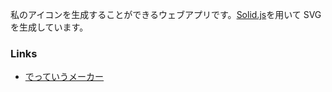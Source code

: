 <!-- markdownlint-disable-file MD041 -->

私のアイコンを生成することができるウェブアプリです。[Solid.js](https://www.solidjs.com/)を用いて SVG を生成しています。

### Links

- [でっていうメーカー](https://icon-maker.eyemono.moe/)
